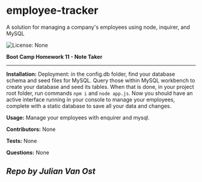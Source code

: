 # employee-tracker
A solution for managing a company's employees using node, inquirer, and MySQL

![License: None](https://img.shields.io/badge/License-None-brightgreen)


__Boot Camp Homework 11 - Note Taker__

---

__Installation:__
Deployment: in the config.db folder, find your database schema and seed files for MySQL. Query those within MySQL workbench to create your database and seed its tables.
When that is done, in your project root folder, run commands ```npm i```  and ```node app.js```.  Now you should have an active interface running in your console to manage your employees, complete with a static database to save all your data and changes.

__Usage:__
Manage your employees with enquirer and mysql.

__Contributors:__
None

__Tests:__
None

__Questions:__
None

## _Repo by Julian Van Ost_